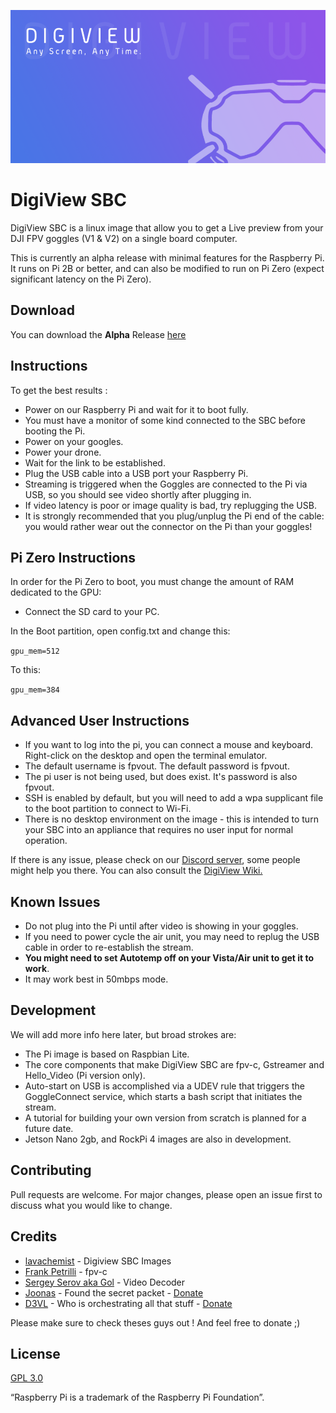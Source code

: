 ![Any Screen, Any Time.](docs/digiview.png)

# DigiView SBC

DigiView SBC is a linux image that allow you to get a Live preview from your DJI FPV goggles (V1 & V2) on a single board computer.

This is currently an alpha release with minimal features for the Raspberry Pi. It runs on Pi 2B or better, and can also be modified to run on Pi Zero (expect significant latency on the Pi Zero).

## Download
You can download the **Alpha** Release [here](https://github.com/fpvout/DigiView-SBC/releases/latest)

## Instructions
To get the best results :
- Power on our Raspberry Pi and wait for it to boot fully.
- You must have a monitor of some kind connected to the SBC before booting the Pi.
- Power on your googles.
- Power your drone.
- Wait for the link to be established.
- Plug the USB cable into a USB port your Raspberry Pi.
- Streaming is triggered when the Goggles are connected to the Pi via USB, so you should see video shortly after plugging in.
- If video latency is poor or image quality is bad, try replugging the USB.
- It is strongly recommended that you plug/unplug the Pi end of the cable: you would rather wear out the connector on the Pi than your goggles!

## Pi Zero Instructions
In order for the Pi Zero to boot, you must change the amount of RAM dedicated to the GPU:
- Connect the SD card to your PC.

In the Boot partition, open config.txt and change this:

``` gpu_mem=512 ```

To this:

``` gpu_mem=384 ```


## Advanced User Instructions
- If you want to log into the pi, you can connect a mouse and keyboard. Right-click on the desktop and open the terminal emulator.
- The default username is fpvout. The default password is fpvout.
- The pi user is not being used, but does exist. It's password is also fpvout.
- SSH is enabled by default, but you will need to add a wpa supplicant file to the boot partition to connect to Wi-Fi.
- There is no desktop environment on the image - this is intended to turn your SBC into an appliance that requires no user input for normal operation.

If there is any issue, please check on our [Discord server](https://discord.gg/uGYMNByeTH), some people might help you there. You can also consult the [DigiView Wiki.](https://github.com/fpvout/fpvout.com/wiki)

## Known Issues
- Do not plug into the Pi until after video is showing in your goggles.
- If you need to power cycle the air unit, you may need to replug the USB cable in order to re-establish the stream.
- **You might need to set Autotemp off on your Vista/Air unit to get it to work**.
- It may work best in 50mbps mode.

## Development
We will add more info here later, but broad strokes are:
- The Pi image is based on Raspbian Lite.
- The core components that make DigiView SBC are fpv-c, Gstreamer and Hello_Video (Pi version only).
- Auto-start on USB is accomplished via a UDEV rule that triggers the GoggleConnect service, which starts a bash script that initiates the stream.
- A tutorial for building your own version from scratch is planned for a future date.
- Jetson Nano 2gb, and RockPi 4 images are also in development.

## Contributing
Pull requests are welcome. For major changes, please open an issue first to discuss what you would like to change.

## Credits
- [lavachemist](https://github.com/lavachemist) - Digiview SBC Images
- [Frank Petrilli](https://github.com/FrankPetrilli) - fpv-c
- [Sergey Serov aka Gol](http://cosmostreamer.com/) - Video Decoder
- [Joonas](https://fpv.wtf/) - Found the secret packet - [Donate](https://www.buymeacoffee.com/fpv.wtf)
- [D3VL](https://d3vl.com) - Who is orchestrating all that stuff - [Donate](https://www.buymeacoffee.com/d3vl)

Please make sure to check theses guys out ! And feel free to donate ;)

## License
[GPL 3.0](https://choosealicense.com/licenses/gpl-3.0/mit/)

“Raspberry Pi is a trademark of the Raspberry Pi Foundation”.
